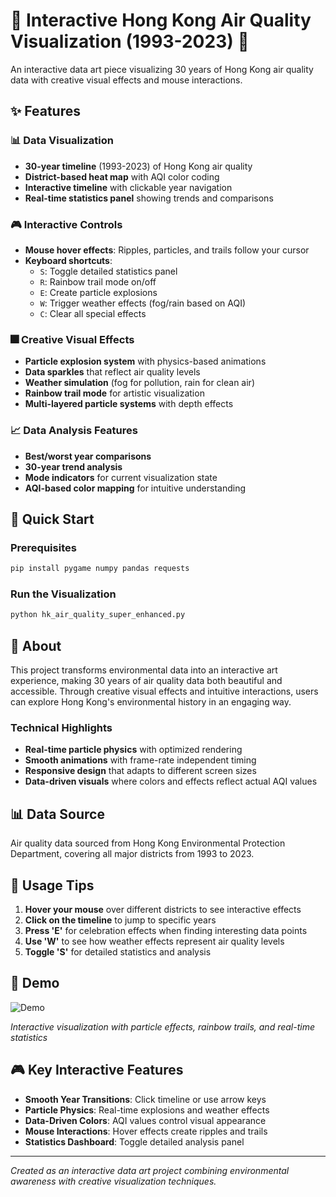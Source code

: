 # 🌆 Interactive Hong Kong Air Quality Visualization (1993-2023) 🎨

An interactive data art piece visualizing 30 years of Hong Kong air quality data with creative visual effects and mouse interactions.

## ✨ Features

### 📊 Data Visualization
- **30-year timeline** (1993-2023) of Hong Kong air quality
- **District-based heat map** with AQI color coding
- **Interactive timeline** with clickable year navigation
- **Real-time statistics panel** showing trends and comparisons

### 🎮 Interactive Controls
- **Mouse hover effects**: Ripples, particles, and trails follow your cursor
- **Keyboard shortcuts**:
  - `S`: Toggle detailed statistics panel
  - `R`: Rainbow trail mode on/off
  - `E`: Create particle explosions
  - `W`: Trigger weather effects (fog/rain based on AQI)
  - `C`: Clear all special effects

### 🎆 Creative Visual Effects
- **Particle explosion system** with physics-based animations
- **Data sparkles** that reflect air quality levels
- **Weather simulation** (fog for pollution, rain for clean air)
- **Rainbow trail mode** for artistic visualization
- **Multi-layered particle systems** with depth effects

### 📈 Data Analysis Features
- **Best/worst year comparisons**
- **30-year trend analysis**
- **Mode indicators** for current visualization state
- **AQI-based color mapping** for intuitive understanding

## 🚀 Quick Start

### Prerequisites
```bash
pip install pygame numpy pandas requests
```

### Run the Visualization
```bash
python hk_air_quality_super_enhanced.py
```

## 🎨 About

This project transforms environmental data into an interactive art experience, making 30 years of air quality data both beautiful and accessible. Through creative visual effects and intuitive interactions, users can explore Hong Kong's environmental history in an engaging way.

### Technical Highlights
- **Real-time particle physics** with optimized rendering
- **Smooth animations** with frame-rate independent timing
- **Responsive design** that adapts to different screen sizes
- **Data-driven visuals** where colors and effects reflect actual AQI values

## 📊 Data Source

Air quality data sourced from Hong Kong Environmental Protection Department, covering all major districts from 1993 to 2023.

## 🎯 Usage Tips

1. **Hover your mouse** over different districts to see interactive effects
2. **Click on the timeline** to jump to specific years
3. **Press 'E'** for celebration effects when finding interesting data points
4. **Use 'W'** to see how weather effects represent air quality levels
5. **Toggle 'S'** for detailed statistics and analysis

## 🎥 Demo

![Demo](demo.gif)

*Interactive visualization with particle effects, rainbow trails, and real-time statistics*

## 🎮 Key Interactive Features

- **Smooth Year Transitions**: Click timeline or use arrow keys
- **Particle Physics**: Real-time explosions and weather effects  
- **Data-Driven Colors**: AQI values control visual appearance
- **Mouse Interactions**: Hover effects create ripples and trails
- **Statistics Dashboard**: Toggle detailed analysis panel

---

*Created as an interactive data art project combining environmental awareness with creative visualization techniques.*
